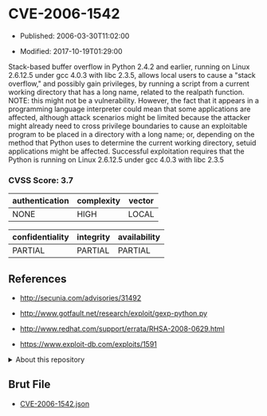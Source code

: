 # CVE-2006-1542

- Published: 2006-03-30T11:02:00

- Modified: 2017-10-19T01:29:00

Stack-based buffer overflow in Python 2.4.2 and earlier, running on Linux 2.6.12.5 under gcc 4.0.3 with libc 2.3.5, allows local users to cause a "stack overflow," and possibly gain privileges, by running a script from a current working directory that has a long name, related to the realpath function.  NOTE: this might not be a vulnerability. However, the fact that it appears in a programming language interpreter could mean that some applications are affected, although attack scenarios might be limited because the attacker might already need to cross privilege boundaries to cause an exploitable program to be placed in a directory with a long name; or, depending on the method that Python uses to determine the current working directory, setuid applications might be affected. Successful exploitation requires that the Python is running on Linux 2.6.12.5 under gcc 4.0.3 with libc 2.3.5

### CVSS Score: **3.7**

| authentication | complexity | vector |
| --- | --- | --- |
| NONE | HIGH | LOCAL |

| confidentiality | integrity | availability |
| --- | --- | --- |
| PARTIAL | PARTIAL | PARTIAL |

## References

* http://secunia.com/advisories/31492

* http://www.gotfault.net/research/exploit/gexp-python.py

* http://www.redhat.com/support/errata/RHSA-2008-0629.html

* https://www.exploit-db.com/exploits/1591

<details>
<summary>About this repository</summary> 

  This repository is part of the project [Live Hack CVE](https://github.com/Live-Hack-CVE). Main website can be found [www.live-hack.org](https://www.live-hack.org) 
  
  Made by [Sn0wAlice](https://github.com/Sn0wAlice) for the people that care about security and need to have a feed of the latest CVEs. Hope you enjoy it, don't forget to star the repo and follow me on [Twitter](https://twitter.com/Sn0wAlice) and [Github](https://github.com/Sn0wAlice). And that is my [personnal website](https://www.alice-snow.me/)

  - [Home Page](https://github.com/Live-Hack-CVE)
  - [Framework](https://github.com/Live-Hack-CVE/cve-framework)
  - [CVE database](https://github.com/Live-Hack-CVE/full_database)
  - [Changelog](https://github.com/Live-Hack-CVE/Changelog)
</details>

## Brut File

* [CVE-2006-1542.json](https://raw.githubusercontent.com/Live-Hack-CVE/full_database/main/cves/2006/CVE-2006-1542.json)

